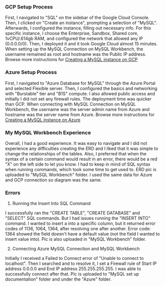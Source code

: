 ### GCP Setup Process

First, I navigated to "SQL" on the sidebar of the Google Cloud Console. Then, I clicked on "Create an instance", prompting a selection of "MySQL". Afterwards, I configured the instance, filling out necessary info. For this specific instance, I choose the Enterprise, Sandbox, Shared core, 1vCPU/.614gb RAM, and configured the network that allowed any IP (0.0.0.0/0). Then, I deployed it and it took Google Cloud almost 15 minutes. When setting up the MySQL Connection on MySQL Workbench, the username remained as root and hostname was the Public IP address.
Browse more instructions for [Creating a MySQL instance on GCP](https://cloud.google.com/sql/docs/mysql/create-instance)

### Azure Setup Process

First, I navigated to "Azure Database for MySQL" through the Azure Portal and selected Flexible server. Then, I configured the basics and networking with "Burstable" tier and "B1S" compute. I also allowed public access and initially I did not set any firewall rules. The deployment time was quicker than GCP. When connecting with MySQL Connection on MySQL Workbench, the username was the server admin name from Azure and hostname was the server name from Azure. Browse more instructions for [Creating a MySQL instance on Azure](https://learn.microsoft.com/en-us/azure/mysql/flexible-server/quickstart-create-server-portal)

### My MySQL Workbench Experience

Overall, I had a good experience. It was easy to navigate and I did not experience any difficulties creating the ERD and I liked that it was simple to change the relationships of the tables. Also, I preferred that when the syntax of a certain command would result in an error, there would be a red "X" on the left side to let you know. I had to keep in mind of SQL syntax when running commands, which took some time to get used to. ERD pic is uploaded to "MySQL Workbench" folder. I used the same data for Azure and GCP connection so diagram was the same.

### Errors

1) Running the Insert Into SQL Command

I successfully ran the "CREATE TABLE", "CREATE DATABASE" and "SELECT" SQL commands. But I had issues running the "INSERT INTO" command. I wanted to insert a into a specific column, but it  returned error codes of 1136, 1064, 1364, after resolving one after another. Error code: 1364 showed the field doesn't have a default value (not the field I wanted to insert value into). Pic is also uploaded in "MySQL Workbench" folder.

2) Connecting Azure MySQL Connection and MySQL Workbench

Initially I received a Failed to Connect error of "Unable to connect to localhost". Then I searched and to resolve it, I set a Firewall rule of Start IP address 0.0.0.0 and End IP address 255.255.255.255. I was able to successfully connect after that. Pic is uploaded to "MySQL set up documentation" folder and under the "Azure" folder.
